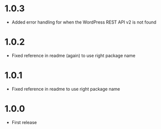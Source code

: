 # 1.0.3

- Added error handling for when the WordPress REST API v2 is not found

# 1.0.2

- Fixed reference in readme (again) to use right package name

# 1.0.1

- Fixed reference in readme to use right package name

# 1.0.0

- First release
